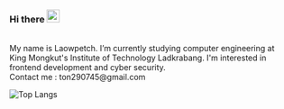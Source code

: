 ### Hi there <a><img src="https://media.giphy.com/media/hvRJCLFzcasrR4ia7z/giphy.gif" width="23px"></a>
<br />
My name is Laowpetch. I’m currently studying computer engineering at King Mongkut's Institute of Technology Ladkrabang. I'm interested in frontend development and cyber security.
<br />
Contact me : ton290745@gmail.com
<br />


![Top Langs](https://github-readme-stats.vercel.app/api/top-langs/?username=Laowpetch&theme=tokyonight&layout=compact&align=center&card_width=1000)
